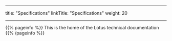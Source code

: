 
---
title: "Specifications"
linkTitle: "Specifications"
weight: 20

---

{{% pageinfo %}}
This is the home of the Lotus technical documentation
{{% /pageinfo %}}

